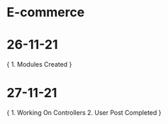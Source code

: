 # E-commerce

# 26-11-21
 {
    1. Modules Created
 }

 # 27-11-21 
  {
     1. Working On Controllers
     2. User Post Completed
  }